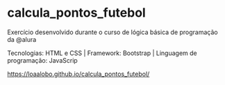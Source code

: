 # calcula_pontos_futebol
Exercício desenvolvido durante o curso de lógica básica de programação da @alura

Tecnologias: HTML e CSS | Framework: Bootstrap | Linguagem de programação: JavaScrip

https://loaalobo.github.io/calcula_pontos_futebol/
